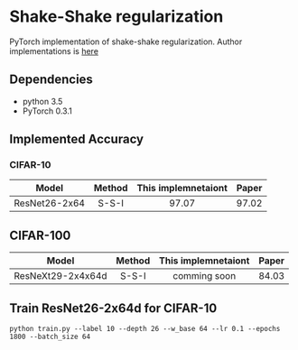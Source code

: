 # Shake-Shake regularization
PyTorch implementation of shake-shake regularization.
Author implementations is [here](https://github.com/xgastaldi/shake-shake)

## Dependencies
- python 3.5
- PyTorch 0.3.1

## Implemented Accuracy

### CIFAR-10
|Model|Method|This implemnetaiont |Paper|
|:---:|:---:|:---:|:---:|
|ResNet26-2x64|S-S-I|97.07|97.02|

## CIFAR-100
|Model|Method|This implemnetaiont |Paper|
|:---:|:---:|:---:|:---:|
|ResNeXt29-2x4x64d|S-S-I|comming soon|84.03|

## Train ResNet26-2x64d for CIFAR-10
```
python train.py --label 10 --depth 26 --w_base 64 --lr 0.1 --epochs 1800 --batch_size 64
```

